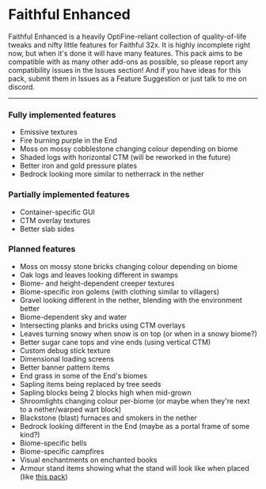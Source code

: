 # Faithful Enhanced
Faithful Enhanced is a heavily OptiFine-reliant collection of quality-of-life tweaks and nifty little features for Faithful 32x. It is highly incomplete right now, but when it's done it will have many features. This pack aims to be compatible with as many other add-ons as possible, so please report any compatibility issues in the Issues section! And if you have ideas for this pack, submit them in Issues as a Feature Suggestion or just talk to me on discord.
_________________
### Fully implemented features
- Emissive textures
- Fire burning purple in the End
- Moss on mossy cobblestone changing colour depending on biome
- Shaded logs with horizontal CTM (will be reworked in the future)
- Better iron and gold pressure plates
- Bedrock looking more similar to netherrack in the nether
### Partially implemented features
- Container-specific GUI
- CTM overlay textures
- Better slab sides
### Planned features
- Moss on mossy stone bricks changing colour depending on biome
- Oak logs and leaves looking different in swamps
- Biome- and height-dependent creeper textures
- Biome-specific iron golems (with clothing similar to villagers)
- Gravel looking different in the nether, blending with the environment better
- Biome-dependent sky and water
- Intersecting planks and bricks using CTM overlays
- Leaves turning snowy when snow is on top (or when in a snowy biome?)
- Better sugar cane tops and vine ends (using vertical CTM)
- Custom debug stick texture
- Dimensional loading screens
- Better banner pattern items
- End grass in some of the End's biomes
- Sapling items being replaced by tree seeds
- Sapling blocks being 2 blocks high when mid-grown
- Shroomlights changing colour per-biome (or maybe when they're next to a nether/warped wart block)
- Blackstone (blast) furnaces and smokers in the nether
- Bedrock looking different in the End (maybe as a portal frame of some kind?)
- Biome-specific bells
- Biome-specific campfires
- Visual enchantments on enchanted books
- Armour stand items showing what the stand will look like when placed (like [this pack](https://www.curseforge.com/minecraft/texture-packs/better-stands))

